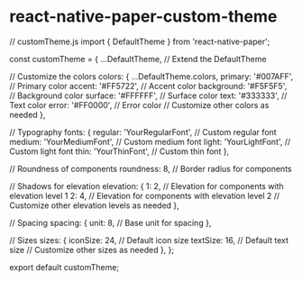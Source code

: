 # react-native-paper-custom-theme
// customTheme.js
import { DefaultTheme } from 'react-native-paper';

const customTheme = {
  ...DefaultTheme, // Extend the DefaultTheme

  // Customize the colors
  colors: {
    ...DefaultTheme.colors,
    primary: '#007AFF', // Primary color
    accent: '#FF5722', // Accent color
    background: '#F5F5F5', // Background color
    surface: '#FFFFFF', // Surface color
    text: '#333333', // Text color
    error: '#FF0000', // Error color
    // Customize other colors as needed
  },

  // Typography
  fonts: {
    regular: 'YourRegularFont', // Custom regular font
    medium: 'YourMediumFont', // Custom medium font
    light: 'YourLightFont', // Custom light font
    thin: 'YourThinFont', // Custom thin font
  },

  // Roundness of components
  roundness: 8, // Border radius for components

  // Shadows for elevation
  elevation: {
    1: 2, // Elevation for components with elevation level 1
    2: 4, // Elevation for components with elevation level 2
    // Customize other elevation levels as needed
  },

  // Spacing
  spacing: {
    unit: 8, // Base unit for spacing
  },

  // Sizes
  sizes: {
    iconSize: 24, // Default icon size
    textSize: 16, // Default text size
    // Customize other sizes as needed
  },
};

export default customTheme;
